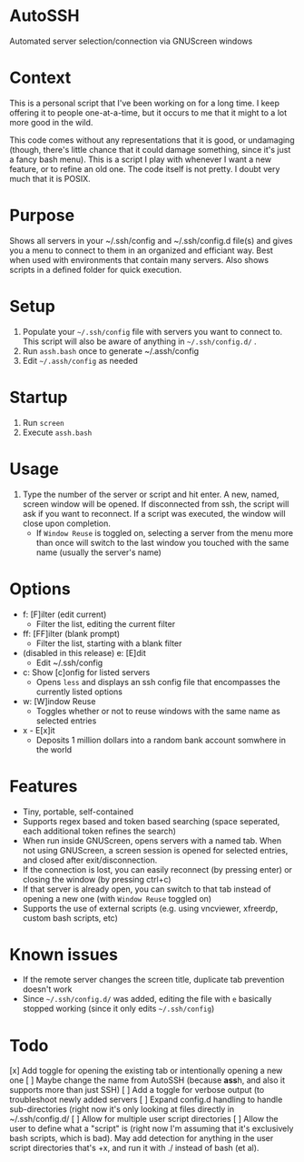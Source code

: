 # AutoSSH
Automated server selection/connection via GNUScreen windows

# Context
This is a personal script that I've been working on for a long time. I keep offering it to people one-at-a-time, but it occurs to me that it might to a lot more good in the wild.

This code comes without any representations that it is good, or undamaging (though, there's little chance that it could damage something, since it's just a fancy bash menu). This is a script I play with whenever I want a new feature, or to refine an old one. The code itself is not pretty. I doubt very much that it is POSIX.

# Purpose
Shows all servers in your ~/.ssh/config and ~/.ssh/config.d file(s) and gives you a menu to connect to them in an organized and efficiant way. Best when used with environments that contain many servers. Also shows scripts in a defined folder for quick execution.

# Setup

1. Populate your `~/.ssh/config` file with servers you want to connect to. This script will also be aware of anything in `~/.ssh/config.d/` .
1. Run `assh.bash` once to generate ~/.assh/config
1. Edit `~/.assh/config` as needed

# Startup

1. Run `screen`
1. Execute `assh.bash`

# Usage

1. Type the number of the server or script and hit enter. A new, named, screen window will be opened. If disconnected from ssh, the script will ask if you want to reconnect. If a script was executed, the window will close upon completion.
   * If `Window Reuse` is toggled on, selecting a server from the menu more than once will switch to the last window you touched with the same name (usually the server's name)

# Options

* f: [F]ilter (edit current)
  * Filter the list, editing the current filter 
* ff: [FF]ilter (blank prompt)
  * Filter the list, starting with a blank filter
* (disabled in this release) e: [E]dit
  * Edit ~/.ssh/config
* c: Show [c]onfig for listed servers
  * Opens `less` and displays an ssh config file that encompasses the currently listed options
* w: [W]indow Reuse
  * Toggles whether or not to reuse windows with the same name as selected entries
* x - E[x]it
  * Deposits 1 million dollars into a random bank account somwhere in the world


# Features
* Tiny, portable, self-contained
* Supports regex based and token based searching (space seperated, each additional token refines the search)
* When run inside GNUScreen, opens servers with a named tab. When not using GNUScreen, a screen session is opened for selected entries, and closed after exit/disconnection.
* If the connection is lost, you can easily reconnect (by pressing enter) or closing the window (by pressing ctrl+c)
* If that server is already open, you can switch to that tab instead of opening a new one (with `Window Reuse` toggled on)
* Supports the use of external scripts (e.g. using vncviewer, xfreerdp, custom bash scripts, etc)

# Known issues
* If the remote server changes the screen title, duplicate tab prevention doesn't work
* Since `~/.ssh/config.d/` was added, editing the file with `e` basically stopped working (since it only edits `~/.ssh/config`)

# Todo
[x] Add toggle for opening the existing tab or intentionally opening a new one
[ ] Maybe change the name from AutoSSH (because **ass**h, and also it supports more than just SSH)
[ ] Add a toggle for verbose output (to troubleshoot newly added servers
[ ] Expand config.d handling to handle sub-directories (right now it's only looking at files directly in ~/.ssh/config.d/
[ ] Allow for multiple user script directories
[ ] Allow the user to define what a "script" is (right now I'm assuming that it's exclusively bash scripts, which is bad). May add detection for anything in the user script directories that's +x, and run it with ./ instead of bash (et al).
